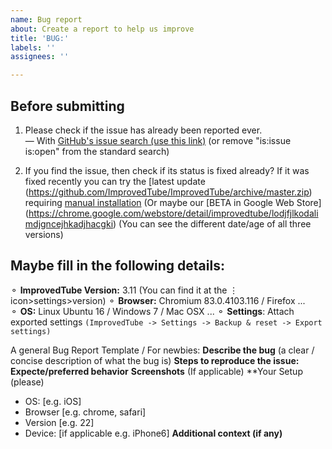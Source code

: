 ```yaml
---
name: Bug report
about: Create a report to help us improve
title: 'BUG:'
labels: ''
assignees: ''

---
```


## Before submitting
1. Please check if the issue has already been reported ever.  
— With [GitHub's issue search (use this link)](https://github.com/ImprovedTube/ImprovedTube/issues?q=)  (or remove "is:issue is:open" from the standard search)       

2. If you find the issue, then check if its status is fixed already?
If it was fixed recently you can try the [latest update (https://github.com/ImprovedTube/ImprovedTube/archive/master.zip) requiring [manual installation](https://github.com/ImprovedTube/ImprovedTube#installation-from-github) 
(Or maybe our [BETA in Google Web Store] (https://chrome.google.com/webstore/detail/improvedtube/lodjfjlkodalimdjgncejhkadjhacgki) 
(You can see the different date/age of all three versions)

## Maybe fill in the following details:
⚬  **ImprovedTube Version:** 3.11  (You can find it at the ⋮ icon>settings>version)
⚬ **Browser:** Chromium 83.0.4103.116  / Firefox ...  
⚬ **OS:** Linux Ubuntu 16 /  Windows 7 /  Mac OSX ...
⚬ **Settings**: Attach exported settings `(ImprovedTube -> Settings -> Backup & reset -> Export settings)`




A general Bug Report Template / For newbies:
**Describe the bug**  (a clear / concise description of what the bug is)
**Steps to reproduce the issue:**
**Expecte/preferred behavior**
**Screenshots** (If applicable)
**Your Setup (please)
 - OS: [e.g. iOS]
 - Browser [e.g. chrome, safari]
 - Version [e.g. 22]
 - Device: [if applicable e.g. iPhone6]
**Additional context (if any)**
